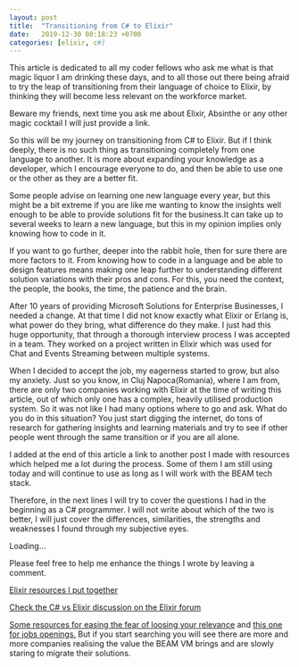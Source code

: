 ```yaml
---
layout: post
title:  "Transitioning from C# to Elixir"
date:   2019-12-30 00:18:23 +0700
categories: [elixir, c#]
---
```


This article is dedicated to all my coder fellows who ask me what is that magic liquor I am drinking these days, and to all those out there being afraid to try the leap of transitioning from their language of choice to Elixir, by thinking they will become less relevant on the workforce market.
 
Beware my friends, next time you ask me about Elixir, Absinthe or any other magic cocktail I will just provide a link.
 
So this will be my journey on transitioning from C# to Elixir.
But if I think deeply, there is no such thing as transitioning completely from one language to another. It is more about expanding your knowledge as a developer, which I encourage everyone to do, and then be able to use one or the other as they are a better fit.
 
Some people advise on learning one new language every year, but this might be a bit extreme if you are like me wanting to know the insights well enough to be able to provide solutions fit for the business.It can take up to several weeks to learn a new language, but this in my opinion implies only knowing how to code in it.
 
If you want to go further, deeper into the rabbit hole, then for sure there are more factors to it. From knowing how to code in a language and be able to design features means making one leap further to understanding different solution variations with their pros and cons.
For this, you need the context, the people, the books, the time, the patience and the brain.
 
After 10 years of providing Microsoft Solutions for Enterprise Businesses, I needed a change. 
At that time I did not know exactly what Elixir or Erlang is, what power do they bring, what difference do they make. I just had this huge opportunity, that through a thorough interview process I was accepted in a team. They worked on a project written in Elixir which was used for Chat and Events Streaming between multiple systems.
 
When I decided to accept the job, my eagerness started to grow, but also my anxiety. Just so you know, in Cluj Napoca(Romania), where I am from, there are only two companies working with Elixir at the time of writing this article, out of which only one has a complex, heavily utilised production system. 
So it was not like I had many options where to go and ask. What do you do in this situation? 
You just start digging the internet, do tons of research for gathering insights and learning materials and try to see if other people went through the same transition or if you are all alone. 

I added at the end of this article a link to another post I made with resources which helped me a lot during the process. Some of them I am still using today and will continue to use as long as I will work with the BEAM tech stack.

Therefore, in the next lines I will try to cover the questions I had in the beginning as a C# programmer. 
I will not write about which of the two is better, I will just cover the differences, similarities, the strengths and weaknesses I found through my subjective eyes.   


Loading...








Please feel free to help me enhance the things I wrote by leaving a comment.

[Elixir resources I put together](https://gheorghina.github.io/elixir/erlang/resources/2019/01/31/elixir-erlang-resources.html)

[Check the C# vs Elixir discussion on the Elixir forum](https://elixirforum.com/t/elixir-vs-c/670/13) 

[Some resources for easing the fear of loosing your relevance](http://devonestes.com/the-truth-about-hiring) and [this one for jobs openings.](https://functional.works-hub.com/jobs/) But if you start searching you will see there are more and more companies realising the value the BEAM VM brings and are slowly staring to migrate their solutions.

